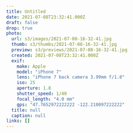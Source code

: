 ```yaml
---
title: Untitled
date: 2021-07-08T23:32:41.000Z
draft: false
drop: true
photo:
  url: s3/images/2021-07-08-16-32-41.jpg
  thumb: s3/thumbs/2021-07-08-16-32-41.jpg
  preview: s3/previews/2021-07-08-16-32-41.jpg
  created: 2021-07-08T23:32:41.000Z
  exif:
    make: Apple
    model: "iPhone 7"
    lens: "iPhone 7 back camera 3.99mm f/1.8"
    iso: 25
    aperture: 1.8
    shutter_speed: 1/40
    focal_length: "4.0 mm"
    gps: "47.7652972222222 -122.210097222222"
  title: null
  caption: null
links: []
---
```

